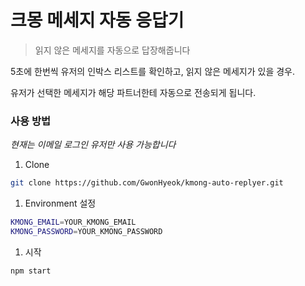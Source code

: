 # 크몽 메세지 자동 응답기

> 읽지 않은 메세지를 자동으로 답장해줍니다



5초에 한번씩 유저의 인박스 리스트를 확인하고, 읽지 않은 메세지가 있을 경우.

유저가 선택한 메세지가 해당 파트너한테 자동으로 전송되게 됩니다.



### 사용 방법

*현재는 이메일 로그인 유저만 사용 가능합니다*

1. Clone

```bash
git clone https://github.com/GwonHyeok/kmong-auto-replyer.git
```

1. Environment 설정

```bash
KMONG_EMAIL=YOUR_KMONG_EMAIL
KMONG_PASSWORD=YOUR_KMONG_PASSWORD
```

1. 시작

```bash
npm start
```

   ​
